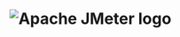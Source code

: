 <h1 align="center"><img src="https://jmeter.apache.org/images/logo.svg" alt="Apache JMeter logo" /></h1>
